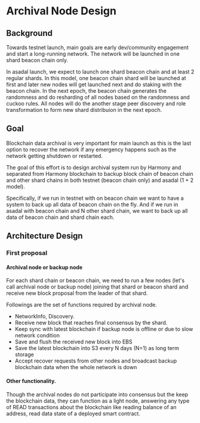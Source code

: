 # Archival Node Design

## Background

Towards testnet launch, main goals are early dev/community engagement and start a long-running network. The network will be launched in one shard beacon chain only.

In asadal launch, we expect to launch one shard beacon chain and at least 2 regular shards. In this model, one beacon chain shard will be launched at first and later new nodes will get launched next and do staking with the beacon chain. In the next epoch, the beacon chain generates the randomness and do resharding of all nodes based on the randomness and cuckoo rules. All nodes will do the another stage peer discovery and role transformation to form new shard distribuion in the next epoch.

## Goal

Blockchain data archival is very important for main launch as this is the last option to recover the network if any emergency happens such as the network getting shutdown or restarted.

The goal of this effort is to design archival system run by Harmony and separated from Harmony blockchain to backup block chain of beacon chain and other shard chains in both testnet (beacon chain only) and asadal (1 + 2 model).

Specifically, if we run in testnet with on beacon chain we want to have a system to back up all data of beacon chain on the fly. And if we run in asadal with beacon chain and N other shard chain, we want to back up all data of beacon chain and shard chain each.

## Architecture Design

### First proposal

#### Archival node or backup node

For each shard chain or beacon chain, we need to run a few nodes (let's call archival node or backup node) joining that shard or beacon shard and receive new block proposal from the leader of that shard.

Followings are the set of functions required by archival node. 

- NetworkInfo, Discovery.
- Receive new block that reaches final consensus by the shard.
- Keep sync with latest blockchain if backup node is offline or due to slow network condition
- Save and flush the received new block into EBS 
- Save the latest blockchain into S3 every N days (N=1) as long term storage
- Accept recover requests from other nodes and broadcast backup blockchain data when the whole network is down

#### Other functionality.

Though the archival nodes do not participate into consensus but the keep the blockchain data, they can function as a light node, answering any type of READ transactions about the blockchain like reading balance of an address, read data state of a deployed smart contract.